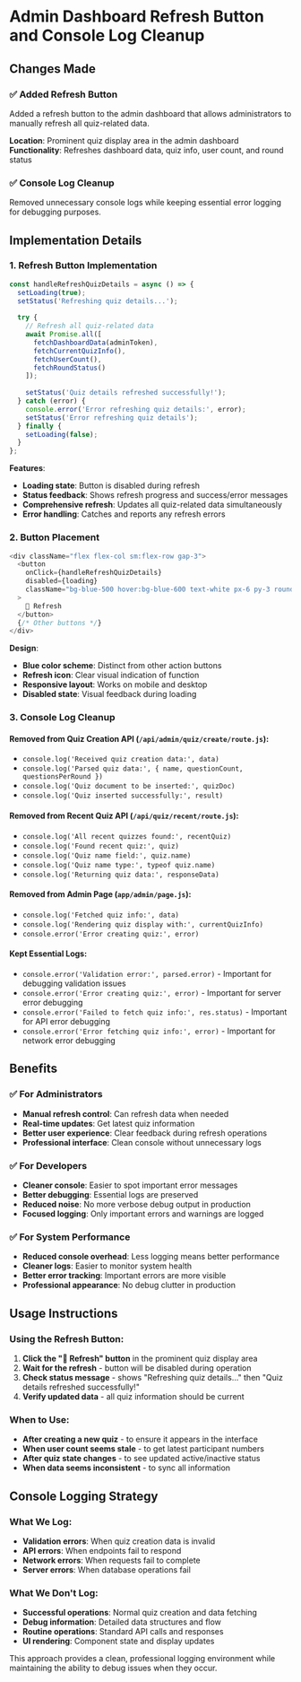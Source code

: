 # Admin Dashboard Refresh Button and Console Log Cleanup

## Changes Made

### ✅ **Added Refresh Button**
Added a refresh button to the admin dashboard that allows administrators to manually refresh all quiz-related data.

**Location**: Prominent quiz display area in the admin dashboard
**Functionality**: Refreshes dashboard data, quiz info, user count, and round status

### ✅ **Console Log Cleanup**
Removed unnecessary console logs while keeping essential error logging for debugging purposes.

## Implementation Details

### 1. **Refresh Button Implementation**
```javascript
const handleRefreshQuizDetails = async () => {
  setLoading(true);
  setStatus('Refreshing quiz details...');
  
  try {
    // Refresh all quiz-related data
    await Promise.all([
      fetchDashboardData(adminToken),
      fetchCurrentQuizInfo(),
      fetchUserCount(),
      fetchRoundStatus()
    ]);
    
    setStatus('Quiz details refreshed successfully!');
  } catch (error) {
    console.error('Error refreshing quiz details:', error);
    setStatus('Error refreshing quiz details');
  } finally {
    setLoading(false);
  }
};
```

**Features**:
- **Loading state**: Button is disabled during refresh
- **Status feedback**: Shows refresh progress and success/error messages
- **Comprehensive refresh**: Updates all quiz-related data simultaneously
- **Error handling**: Catches and reports any refresh errors

### 2. **Button Placement**
```javascript
<div className="flex flex-col sm:flex-row gap-3">
  <button
    onClick={handleRefreshQuizDetails}
    disabled={loading}
    className="bg-blue-500 hover:bg-blue-600 text-white px-6 py-3 rounded-lg font-semibold transition-colors disabled:opacity-50"
  >
    🔄 Refresh
  </button>
  {/* Other buttons */}
</div>
```

**Design**:
- **Blue color scheme**: Distinct from other action buttons
- **Refresh icon**: Clear visual indication of function
- **Responsive layout**: Works on mobile and desktop
- **Disabled state**: Visual feedback during loading

### 3. **Console Log Cleanup**

#### **Removed from Quiz Creation API** (`/api/admin/quiz/create/route.js`):
- `console.log('Received quiz creation data:', data)`
- `console.log('Parsed quiz data:', { name, questionCount, questionsPerRound })`
- `console.log('Quiz document to be inserted:', quizDoc)`
- `console.log('Quiz inserted successfully:', result)`

#### **Removed from Recent Quiz API** (`/api/quiz/recent/route.js`):
- `console.log('All recent quizzes found:', recentQuiz)`
- `console.log('Found recent quiz:', quiz)`
- `console.log('Quiz name field:', quiz.name)`
- `console.log('Quiz name type:', typeof quiz.name)`
- `console.log('Returning quiz data:', responseData)`

#### **Removed from Admin Page** (`app/admin/page.js`):
- `console.log('Fetched quiz info:', data)`
- `console.log('Rendering quiz display with:', currentQuizInfo)`
- `console.error('Error creating quiz:', error)`

#### **Kept Essential Logs**:
- `console.error('Validation error:', parsed.error)` - Important for debugging validation issues
- `console.error('Error creating quiz:', error)` - Important for server error debugging
- `console.error('Failed to fetch quiz info:', res.status)` - Important for API error debugging
- `console.error('Error fetching quiz info:', error)` - Important for network error debugging

## Benefits

### ✅ **For Administrators**
- **Manual refresh control**: Can refresh data when needed
- **Real-time updates**: Get latest quiz information
- **Better user experience**: Clear feedback during refresh operations
- **Professional interface**: Clean console without unnecessary logs

### ✅ **For Developers**
- **Cleaner console**: Easier to spot important error messages
- **Better debugging**: Essential logs are preserved
- **Reduced noise**: No more verbose debug output in production
- **Focused logging**: Only important errors and warnings are logged

### ✅ **For System Performance**
- **Reduced console overhead**: Less logging means better performance
- **Cleaner logs**: Easier to monitor system health
- **Better error tracking**: Important errors are more visible
- **Professional appearance**: No debug clutter in production

## Usage Instructions

### **Using the Refresh Button**:
1. **Click the "🔄 Refresh" button** in the prominent quiz display area
2. **Wait for the refresh** - button will be disabled during operation
3. **Check status message** - shows "Refreshing quiz details..." then "Quiz details refreshed successfully!"
4. **Verify updated data** - all quiz information should be current

### **When to Use**:
- **After creating a new quiz** - to ensure it appears in the interface
- **When user count seems stale** - to get latest participant numbers
- **After quiz state changes** - to see updated active/inactive status
- **When data seems inconsistent** - to sync all information

## Console Logging Strategy

### **What We Log**:
- **Validation errors**: When quiz creation data is invalid
- **API errors**: When endpoints fail to respond
- **Network errors**: When requests fail to complete
- **Server errors**: When database operations fail

### **What We Don't Log**:
- **Successful operations**: Normal quiz creation and data fetching
- **Debug information**: Detailed data structures and flow
- **Routine operations**: Standard API calls and responses
- **UI rendering**: Component state and display updates

This approach provides a clean, professional logging environment while maintaining the ability to debug issues when they occur. 